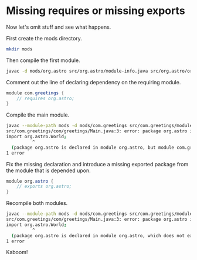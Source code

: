 # Missing requires or missing exports

Now let's omit stuff and see what happens.

First create the mods directory.

```bash
mkdir mods
```

Then compile the first module.

```bash
javac -d mods/org.astro src/org.astro/module-info.java src/org.astro/org/astro/World.java
```

Comment out the line of declaring dependency on the requiring module.

```java
module com.greetings {
    // requires org.astro;
}
```

Compile the main module.

```bash
javac --module-path mods -d mods/com.greetings src/com.greetings/module-info.java src/com.greetings/com/greetings/Main.java 
src/com.greetings/com/greetings/Main.java:3: error: package org.astro is not visible
import org.astro.World;
          ^
  (package org.astro is declared in module org.astro, but module com.greetings does not read it)
1 error
```

Fix the missing declaration and introduce a missing exported package from the module that is depended upon.

```java
module org.astro {
    // exports org.astro;
}
```

Recompile both modules.

```bash
javac --module-path mods -d mods/com.greetings src/com.greetings/module-info.java src/com.greetings/com/greetings/Main.java
src/com.greetings/com/greetings/Main.java:3: error: package org.astro is not visible
import org.astro.World;
          ^
  (package org.astro is declared in module org.astro, which does not export it)
1 error
```

Kaboom!
